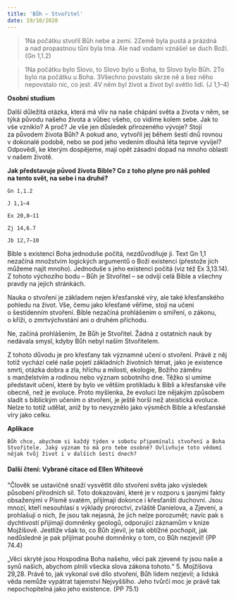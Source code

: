```yaml
---
title: 'Bůh – Stvořitel'
date: 19/10/2020
---
```


> <p></p>
> 1Na počátku stvořil Bůh nebe a zemi. 2Země byla pustá a prázdná a nad propastnou tůní byla tma. Ale nad vodami vznášel se duch Boží. (Gn 1,1.2)

> <p></p>
> 1Na počátku bylo Slovo, to Slovo bylo u Boha, to Slovo bylo Bůh. 2To bylo na počátku u Boha. 3Všechno povstalo skrze ně a bez něho nepovstalo nic, co jest. 4V něm byl život a život byl světlo lidí. (J 1,1–4)

**Osobní studium**

Další důležitá otázka, která má vliv na naše chápání světa a života v něm, se týká původu našeho života a vůbec všeho, co vidíme kolem sebe. Jak to vše vzniklo? A proč? Je vše jen důsledek přirozeného vývoje? Stojí za původem života Bůh? A pokud ano, vytvořil jej během šesti dnů rovnou v dokonalé podobě, nebo se pod jeho vedením dlouhá léta teprve vyvíjel? Odpovědi, ke kterým dospějeme, mají opět zásadní dopad na mnoho oblastí v našem životě.

**Jak představuje původ života Bible? Co z toho plyne pro náš pohled na tento svět, na sebe i na druhé?**

`Gn 1,1.2`

`J 1,1–4`

`Ex 20,8–11`

`Zj 14,6.7`

`Jb 12,7–10`

Bible s existencí Boha jednoduše počítá, nezdůvodňuje ji. Text Gn 1,1 nezačíná množstvím logických argumentů o Boží existenci (přestože jich můžeme najít mnoho). Jednoduše s jeho existenci počítá (viz též Ex 3,13.14). Z tohoto výchozího bodu – Bůh je Stvořitel – se odvíjí celá Bible a všechny pravdy na jejích stránkách.

Nauka o stvoření je základem nejen křesťanské víry, ale také křesťanského pohledu na život. Vše, čemu jako křesťané věříme, stojí na učení o šestidenním stvoření. Bible nezačíná prohlášením o smíření, o zákonu, o kříži, o zmrtvýchvstání ani o druhém příchodu.

Ne, začíná prohlášením, že Bůh je Stvořitel. Žádná z ostatních nauk by nedávala smysl, kdyby Bůh nebyl naším Stvořitelem.

Z tohoto důvodu je pro křesťany tak významné učení o stvoření. Právě z něj totiž vychází celé naše pojetí základních životních témat, jako je existence smrti, otázka dobra a zla, hříchu a milosti, ekologie, Božího záměru s manželstvím a rodinou nebo význam sobotního dne.  Těžko si umíme představit učení, které by bylo ve větším protikladu k Bibli a křesťanské víře obecně, než je evoluce. Proto myšlenka, že evoluci lze nějakým způsobem sladit s biblickým učením o stvoření, je ještě horší než ateistická evoluce. Nelze to totiž udělat, aniž by to nevyznělo jako výsměch Bible a křesťanské víry jako celku.

**Aplikace**

`Bůh chce, abychom si každý týden v sobotu připomínali stvoření a Boha Stvořitele. Jaký význam to má pro tebe osobně? Ovlivňuje toto vědomí nějak tvůj život i v dalších šesti dnech?`

#### Další čtení: Vybrané citace od Ellen Whiteové

"Člověk se ustavičně snaží vysvětlit dílo stvoření světa jako výsledek působení přírodních sil. Toto dokazování, které je v rozporu s jasnými fakty obsaženými v Písmě svatém, přijímají dokonce i křesťanští duchovní. Jsou mnozí, kteří nesouhlasí s výklady proroctví, zvláště Danielova, a Zjevení, a prohlašují o nich, že jsou tak nejasná, že jich nelze porozumět; navíc pak s dychtivostí přijímají domněnky geologů, odporující záznamům v knize Mojžíšově. Jestliže však to, co Bůh zjevil, je tak obtížné pochopit, jak nedůsledné je pak přijímat pouhé domněnky o tom, co Bůh nezjevil! {PP 74.4}

„Věci skryté jsou Hospodina Boha našeho, věci pak zjevené ty jsou naše a synů našich, abychom plnili všecka slova zákona tohoto.“ 5. Mojžíšova 29,28. Právě to, jak vykonal své dílo stvoření, Bůh lidem nezjevil; a lidská věda nemůže vypátrat tajemství Nejvyššího. Jeho tvůrčí moc je právě tak nepochopitelná jako jeho existence. {PP 75.1}